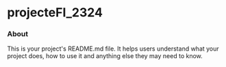 projecteFI_2324
===============

### About

This is your project's README.md file. It helps users understand what your
project does, how to use it and anything else they may need to know.